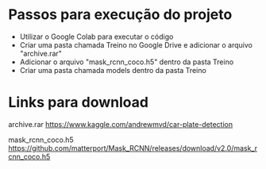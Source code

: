 # Passos para execução do projeto

- Utilizar o Google Colab para executar o código
- Criar uma pasta chamada Treino no Google Drive e adicionar o arquivo "archive.rar"
- Adicionar o arquivo "mask_rcnn_coco.h5" dentro da pasta Treino
- Criar uma pasta chamada models dentro da pasta Treino

# Links para download

archive.rar
https://www.kaggle.com/andrewmvd/car-plate-detection

mask_rcnn_coco.h5
https://github.com/matterport/Mask_RCNN/releases/download/v2.0/mask_rcnn_coco.h5

